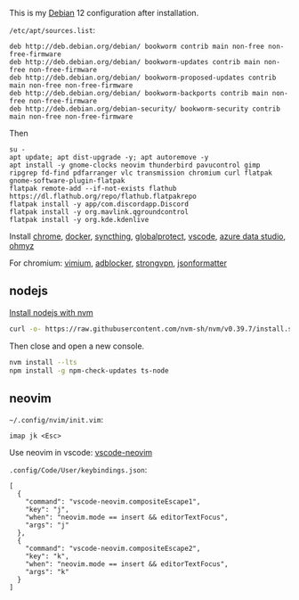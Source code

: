 This is my [Debian](https://distrowatch.com/table.php?distribution=debian) 12 configuration after installation.

`/etc/apt/sources.list`:

```
deb http://deb.debian.org/debian/ bookworm contrib main non-free non-free-firmware
deb http://deb.debian.org/debian/ bookworm-updates contrib main non-free non-free-firmware
deb http://deb.debian.org/debian/ bookworm-proposed-updates contrib main non-free non-free-firmware
deb http://deb.debian.org/debian/ bookworm-backports contrib main non-free non-free-firmware
deb http://deb.debian.org/debian-security/ bookworm-security contrib main non-free non-free-firmware
```

Then

```
su -
apt update; apt dist-upgrade -y; apt autoremove -y
apt install -y gnome-clocks neovim thunderbird pavucontrol gimp ripgrep fd-find pdfarranger vlc transmission chromium curl flatpak gnome-software-plugin-flatpak
flatpak remote-add --if-not-exists flathub https://dl.flathub.org/repo/flathub.flatpakrepo
flatpak install -y app/com.discordapp.Discord
flatpak install -y org.mavlink.qgroundcontrol
flatpak install -y org.kde.kdenlive
```

Install 
[chrome](https://www.google.com/chrome/dr/download/), 
[docker](https://docs.docker.com/engine/install/debian/), 
[syncthing](https://syncthing.net/), 
[globalprotect](https://github.com/yuezk/GlobalProtect-openconnect), 
[vscode](https://code.visualstudio.com/), 
[azure data studio](https://azure.microsoft.com/en-us/products/data-studio/), 
[ohmyz](https://ohmyz.sh/)

For chromium: 
[vimium](https://chromewebstore.google.com/detail/vimium/dbepggeogbaibhgnhhndojpepiihcmeb), 
[adblocker](https://chromewebstore.google.com/detail/adblocker-ultimate/ohahllgiabjaoigichmmfljhkcfikeof), 
[strongvpn](https://chromewebstore.google.com/detail/strongvpn-the-fastest-pro/ahcoedgggbhcdgmhhhhliafnbcifmdln), 
[jsonformatter](https://chromewebstore.google.com/detail/json-formatter/bcjindcccaagfpapjjmafapmmgkkhgoa)

## nodejs

[Install nodejs with nvm](https://github.com/nvm-sh/nvm#install--update-script)

```bash
curl -o- https://raw.githubusercontent.com/nvm-sh/nvm/v0.39.7/install.sh | bash
```

Then close and open a new console.

```bash
nvm install --lts
npm install -g npm-check-updates ts-node
```

## neovim

`~/.config/nvim/init.vim`:

```
imap jk <Esc>
```

Use neovim in vscode: [vscode-neovim](https://marketplace.visualstudio.com/items?itemName=asvetliakov.vscode-neovim) 

`.config/Code/User/keybindings.json`:
```
[
  {
    "command": "vscode-neovim.compositeEscape1",
    "key": "j",
    "when": "neovim.mode == insert && editorTextFocus",
    "args": "j"
  },
  {
    "command": "vscode-neovim.compositeEscape2",
    "key": "k",
    "when": "neovim.mode == insert && editorTextFocus",
    "args": "k"
  }
]
```


